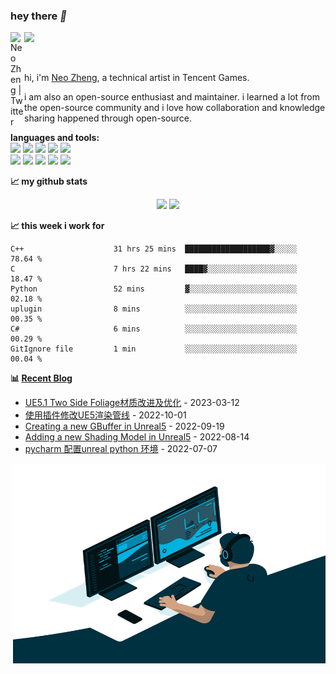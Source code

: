 ### hey there *👋*

<a href="https://twitter.com/NeoZheng2336">
  <img align="left" alt="Neo Zheng | Twitter" width="22px" src="https://raw.githubusercontent.com/peterthehan/peterthehan/master/assets/twitter.svg" />
</a>

![](https://komarev.com/ghpvc/?username=aIFzzf&color=blue)

<br />

hi, i'm [Neo Zheng](https://neozheng.cn/), a technical artist in Tencent Games.

i am also an open-source enthusiast and maintainer. i learned a lot from the open-source community and i love how collaboration and knowledge sharing happened through open-source.




**languages and tools:**  
![](https://img.shields.io/badge/OS-Linux-informational?style=flat&logo=linux&logoColor=white&color=red)
![](https://img.shields.io/badge/C++-Code-blue.svg?style=flat&logo=c%2B%2B)
![](https://img.shields.io/badge/Code-Python-informational?style=flat&logo=python&logoColor=white&color=green)
![](https://img.shields.io/badge/Code-Git-informational?style=flat&logo=Git&logoColor=white&color=yellow)
![](https://img.shields.io/badge/Code-html-informational?style=flat&logo=HTML&logoColor=white&color=orange)
<br />
![](https://img.shields.io/badge/maya-informational?style=flat&logo=maya&logoColor=white&color=lightgreen)
![](https://img.shields.io/badge/3dsmax-informational?style=flat&logo=3dsmax&logoColor=white&color=green)
![](https://img.shields.io/badge/photoshop-informational?style=flat&logo=photoshop&logoColor=white&color=blue)
![](https://img.shields.io/badge/unreal-informational?style=flat&logo=unreal&logoColor=white&color=blueviolet)
![](https://img.shields.io/badge/unity-informational?style=flat&logo=unity&logoColor=white&color=lightgray)


**📈 my github stats**

<div align="center">
<span>  </span>
<img height="170px" src="https://github-readme-stats-mu-puce.vercel.app/api?username=aIFzzf" /><span>  </span><img height="170px" src="https://github-readme-stats-mu-puce.vercel.app/api/top-langs/?username=aIFzzf&layout=compact&langs_count=8" />
<span>  </span>
</div>



**📈 this week i work for**


<!--START_SECTION:waka-->

```text
C++                    31 hrs 25 mins  ███████████████████▓░░░░░   78.64 %
C                      7 hrs 22 mins   ████▓░░░░░░░░░░░░░░░░░░░░   18.47 %
Python                 52 mins         ▓░░░░░░░░░░░░░░░░░░░░░░░░   02.18 %
uplugin                8 mins          ░░░░░░░░░░░░░░░░░░░░░░░░░   00.35 %
C#                     6 mins          ░░░░░░░░░░░░░░░░░░░░░░░░░   00.29 %
GitIgnore file         1 min           ░░░░░░░░░░░░░░░░░░░░░░░░░   00.04 %
```

<!--END_SECTION:waka-->



 **📊 <a href="https://neozheng.cn/" target="_blank">Recent Blog</a>** 

 <!-- START_SECTION:blog -->
* <a href='http://example.com/2023/03/12/UE5.1%20%E6%A0%91%E5%8F%B6%E6%9D%90%E8%B4%A8%E5%AF%B9%E6%AF%94/' target='_blank'>UE5.1 Two Side Foliage材质改进及优化</a> - 2023-03-12
* <a href='http://example.com/2022/10/01/Modify%20Render%20Pipeline%20By%20Plugin%20in%20UE5/' target='_blank'>使用插件修改UE5渲染管线</a> - 2022-10-01
* <a href='http://example.com/2022/09/19/Creating%20a%20new%20GBuffer%20in%20Unreal5/' target='_blank'>Creating a new GBuffer in Unreal5</a> - 2022-09-19
* <a href='http://example.com/2022/08/14/Adding%20a%20new%20Shading%20Model/' target='_blank'>Adding a new Shading Model in Unreal5</a> - 2022-08-14
* <a href='http://example.com/2022/07/07/pycharm%20%E9%85%8D%E7%BD%AEunreal%20python%20%E7%8E%AF%E5%A2%83/' target='_blank'>pycharm 配置unreal python 环境</a> - 2022-07-07
<!-- END_SECTION:blog --> 



<img align="right" alt="GIF" src="https://github.com/aIFzzf/aIFzzf/blob/main/code.gif?raw=true" width="500" height="320" />
